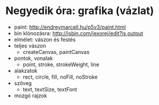 # Negyedik óra: grafika (vázlat)
- paint: http://endreymarcell.hu/p5v3/paint.html  
- bin klónozásra: http://jsbin.com/jexorej/edit?js,output  
- elmélet: vászon és festés
- teljes vászon
	+ createCanvas, paintCanvas
- pontok, vonalak
	- point, stroke, strokeWeight, line
- alakzatok
	- rect, circle, fill, noFill, noStroke
- szöveg
	- text, textSize, textFont
- mozgó rajzok
